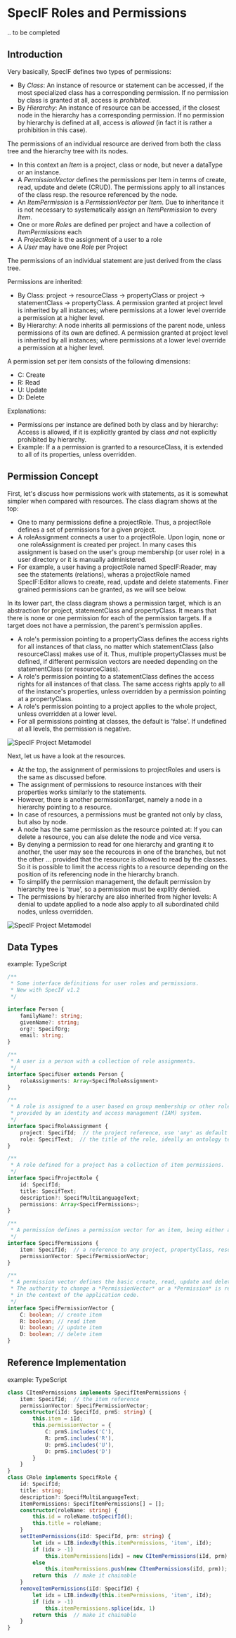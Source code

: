 # SpecIF Roles and Permissions

.. to be completed


## Introduction

Very basically, SpecIF defines two types of permissions:
- By *Class*: An instance of resource or statement can be accessed, if the most specialized class has a corresponding permission.
If no permission by class is granted at all, access is *prohibited*.
- By *Hierarchy*: An instance of resource can be accessed, if the closest node in the hierarchy has a corresponding permission.
If no permission by hierarchy is defined at all, access is *allowed* (in fact it is rather a prohibition in this case).  

The permissions of an individual resource are derived from both the class tree and the hierarchy tree with its nodes.
- In this context an *Item* is a project, class or node, but never a dataType or an instance. 
- A *PermissionVector* defines the permissions per Item in terms of create, read, update and delete (CRUD). The permissions apply to all instances of the class resp. the resource referenced by the node.
- An *ItemPermission* is a *PermissionVector* per *Item*. Due to inheritance it is not necessary to systematically assign an *ItemPermission* to every *Item*.
- One or more *Role*s are defined per project and have a collection of *ItemPermissions* each
- A *ProjectRole* is the assignment of a user to a role
- A *User* may have one *Role* per Project

The permissions of an individual statement are just derived from the class tree.

Permissions are inherited:
- By Class: project → resourceClass → propertyClass or project → statementClass → propertyClass. 
A permission granted at project level is inherited by all instances; where permissions at a lower level override a permission at a higher level.
- By Hierarchy: A node inherits all permissions of the parent node, unless permissions of its own are defined.
A permission granted at project level is inherited by all instances; where permissions at a lower level override a permission at a higher level.

A permission set per item consists of the following dimensions:
- C: Create
- R: Read
- U: Update
- D: Delete

Explanations:
- Permissions per instance are defined both by class and by hierarchy: Access is allowed, if it is explicitly granted by class *and* not explicitly prohibited by hierarchy.
- Example: If a  a permission is granted to a resourceClass, it is extended to all of its properties, unless overridden.

## Permission Concept

First, let's discuss how permissions work with statements, as it is somewhat simpler when compared with resources.
The class diagram shows at the top:
- One to many permissions define a projectRole. Thus, a projectRole defines a set of permissions for a given project.
- A roleAssignment connects a user to a projectRole. Upon login, none or one roleAssignment is created per project. 
In many cases this assignment is based on the user's group membership (or user role) in a user directory or it is manually administered.
- For example, a user having a projectRole named SpecIF:Reader, may see the statements (relations), wheras
a projectRole named SpecIF:Editor allows to create, read, update and delete statements. 
Finer grained permissions can be granted, as we will see below.

In its lower part, the class diagram shows a permission target, which is an abstraction for project, statementClass and propertyClass.
It means that there is none or one permission for each of the permission targets. If a target does not have a permission, the 
parent's permission applies.
- A role's permission pointing to a propertyClass defines the access rights for all instances of that class, no matter which
statementClass (also resourceClass) makes use of it. Thus, multiple propertyClasses must be defined, if different permission vectors are needed
depending on the statementClass (or resourceClass).
- A role's permission pointing to a statementClass defines the access rights for all instances of that class. The same access rights apply
to all of the instance's properties, unless overridden by a permission pointing at a propertyClass.
- A role's permission pointing to a project applies to the whole project, unless overridden at a lower level.
- For all permissions pointing at classes, the default is 'false'. If undefined at all levels, the permission is negative.

![SpecIF Project Metamodel](./images/StatementPermissions-M1.png)

Next, let us have a look at the resources. 
- At the top, the assignment of permissions to projectRoles and users is the same as discussed before.
- The assignment of permissions to resource instances with their properties works similarly to the statements.
- However, there is another permissionTarget, namely a node in a hierarchy pointing to a resource.
- In case of resources, a permissions must be granted not only by class, but also by node.
- A node has the same permission as the resource pointed at: If you can delete a resource, you can alse delete the node and vice versa.
- By denying a permission to read for one hierarchy and granting it to another, the user may see the recources in one of the branches, 
but not the other ... provided that the resource is allowed to read by the classes. So it is possible to limit the access rights to
a resource depending on the position of its referencing node in the hierarchy branch.
- To simplify the permission management, the default permission by hierarchy tree is 'true', so a permission must be
explitly denied.
- The permissions by hierarchy are also inherited from higher levels: A denial to update applied to a node also apply to all
subordinated child nodes, unless overridden.

![SpecIF Project Metamodel](./images/ResourcePermissions-M1.png)

## Data Types

example: TypeScript

```typescript
/**
 * Some interface definitions for user roles and permissions.
 * New with SpecIF v1.2
 */

interface Person {
    familyName?: string;
    givenName?: string;
    org?: SpecifOrg;
    email: string;
}

/**
 * A user is a person with a collection of role assignments.
 */
interface SpecifUser extends Person {
    roleAssignments: Array<SpecifRoleAssignment>
}

/**
 * A role is assigned to a user based on group membership or other role information 
 * provided by an identity and access management (IAM) system. 
 */
interface SpecifRoleAssignment {
    project: SpecifId;  // the project reference, use 'any' as default value to cover all remaining projects
    role: SpecifText;  // the title of the role, ideally an ontology term
}

/**
 * A role defined for a project has a collection of item permissions.
 */
interface SpecifProjectRole {
    id: SpecifId;
    title: SpecifText;
    description?: SpecifMultiLanguageText;
    permissions: Array<SpecifPermissions>;
}

/**
 * A permission defines a permission vector for an item, being either a project, a class or a node.
 */
interface SpecifPermissions {
    item: SpecifId;  // a reference to any project, propertyClass, resourceClass, statementClass or node
    permissionVector: SpecifPermissionVector;
}

/**
 * A permission vector defines the basic create, read, update and delete permissions for an item.
 * The authority to change a *PermissionVector* or a *Permission* is reserved to an administrator role
 * in the context of the application code.
 */
interface SpecifPermissionVector {
    C: boolean; // create item
    R: boolean; // read item
    U: boolean; // update item
    D: boolean; // delete item
}
```


## Reference Implementation

example: TypeScript

```typescript
class CItemPermissions implements SpecifItemPermissions {
    item: SpecifId;  // the item reference
    permissionVector: SpecifPermissionVector;
    constructor(iId: SpecifId, prmS: string) {
        this.item = iId;
        this.permissionVector = {
            C: prmS.includes('C'),
            R: prmS.includes('R'),
            U: prmS.includes('U'),
            D: prmS.includes('D')
        }
    }
}
class CRole implements SpecifRole {
    id: SpecifId;
    title: string;
    description?: SpecifMultiLanguageText;
    itemPermissions: SpecifItemPermissions[] = [];
    constructor(roleName: string) {
        this.id = roleName.toSpecifId();
        this.title = roleName;
    }
    setItemPermissions(iId: SpecifId, prm: string) {
        let idx = LIB.indexBy(this.itemPermissions, 'item', iId);
        if (idx > -1)
            this.itemPermissions[idx] = new CItemPermissions(iId, prm)
        else
            this.itemPermissions.push(new CItemPermissions(iId, prm));
        return this  // make it chainable
    }
    removeItemPermissions(iId: SpecifId) {
        let idx = LIB.indexBy(this.itemPermissions, 'item', iId);
        if (idx > -1)
            this.itemPermissions.splice(idx, 1)
        return this  // make it chainable
    }
}
```
